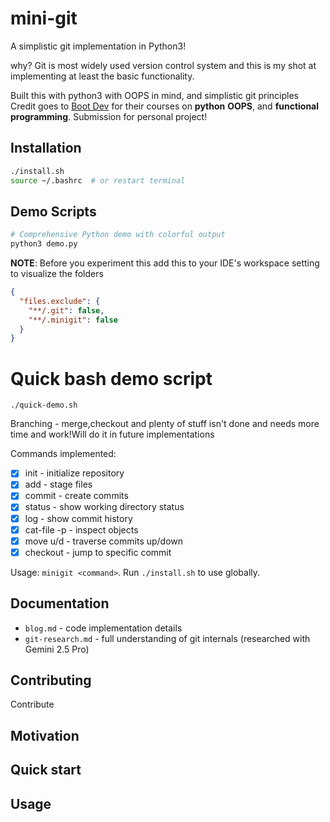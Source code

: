 # mini-git

A simplistic git implementation in Python3!

why?
Git is most widely used version control system and this is my shot at implementing at least the basic functionality.

Built this with python3 with OOPS in mind, and simplistic git principles
Credit goes to [Boot Dev](https://www.boot.dev/) for their courses on **python** **OOPS**, and **functional programming**.
Submission for personal project!

## Installation

```bash
./install.sh
source ~/.bashrc  # or restart terminal
```

## Demo Scripts

```bash
# Comprehensive Python demo with colorful output
python3 demo.py
```

**NOTE**: Before you experiment this add this to your IDE's workspace setting to visualize the folders

```json
{
  "files.exclude": {
    "**/.git": false,
    "**/.minigit": false
  }
}
```

# Quick bash demo script

```
./quick-demo.sh
```

Branching - merge,checkout and plenty of stuff isn't done and needs more time and work!Will do it in future implementations

Commands implemented:

- [x] init - initialize repository
- [x] add - stage files
- [x] commit - create commits
- [x] status - show working directory status
- [x] log - show commit history
- [x] cat-file -p - inspect objects
- [x] move u/d - traverse commits up/down
- [x] checkout - jump to specific commit

Usage: `minigit <command>`. Run `./install.sh` to use globally.

## Documentation

- `blog.md` - code implementation details
- `git-research.md` - full understanding of git internals (researched with Gemini 2.5 Pro)

## Contributing
Contribute

## Motivation

## Quick start

## Usage
